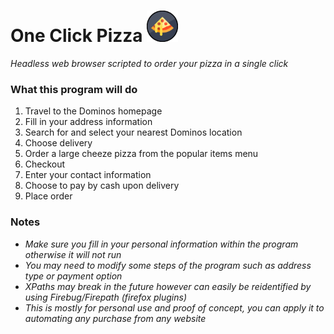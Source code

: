 # One Click Pizza <img src="https://github.com/anfederico/One-Click-Pizza/blob/master/Pizza.png" width="50"/> 
<i> Headless web browser scripted to order your pizza in a single click </i>

### What this program will do
1. Travel to the Dominos homepage
2. Fill in your address information
3. Search for and select your nearest Dominos location
4. Choose delivery
5. Order a large cheeze pizza from the popular items menu
6. Checkout
7. Enter your contact information
8. Choose to pay by cash upon delivery
9. Place order

### Notes
- <i> Make sure you fill in your personal information within the program otherwise it will not run</i>
- <i> You may need to modify some steps of the program such as address type or payment option</i>
- <i> XPaths may break in the future however can easily be reidentified by using Firebug/Firepath (firefox plugins)</i>
- <i> This is mostly for personal use and proof of concept, you can apply it to automating any purchase from any website</i>
